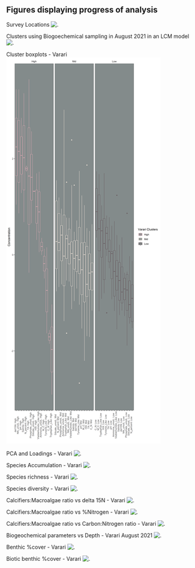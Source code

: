 ## Figures displaying progress of analysis

Survey Locations
![.](Output/SGDZones/Varari/Varari_CowTagID_Map.png)

Clusters using Biogoechemical sampling in August 2021 in an LCM model
![.](Output/SGDZones/Varari/Varari_Cluster_Map_CV.png)

Cluster boxplots - Varari
![.](Output/SGDZones/Varari/Boxplots_Varari_CV.png)

PCA and Loadings - Varari
![.](Output/SGDZones/Varari/VarariPCA_CV.png)

Species Accumulation - Varari
![.](Output/SGDZones/Varari/Species_Accumulation_Varari.png)

Species richness - Varari
![.](Output/SGDZones/Varari/V_richness_boxplot.png)

Species diversity - Varari
![.](Output/SGDZones/Varari/V_diversity_boxplot.png)

Calcifiers:Macroalgae ratio vs delta 15N - Varari
![.](Output/SGDZones/Varari/CoralAlgae_15N.png)

Calcifiers:Macroalgae ratio vs %Nitrogen - Varari
![.](Output/SGDZones/Varari/CoralAlgae_Npercent.png)

Calcifiers:Macroalgae ratio vs Carbon:Nitrogen ratio - Varari
![.](Output/SGDZones/Varari/CoralAlgae_CN.png)

Biogeochemical parameters vs Depth - Varari August 2021
![.](Output/SGDZones/Varari/Param_vs_Depth.png)

Benthic %cover - Varari
![.](Output/SGDZones/Varari/Taxon_perc_cover_stacked.png)

Biotic benthic %cover - Varari
![.](Output/SGDZones/Varari/Taxon_perc_cover_bioticstacked.png)

